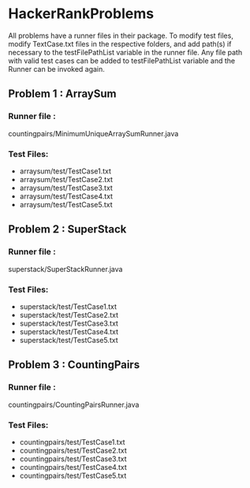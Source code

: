# HackerRankProblems

All problems have a runner files in their package. 
To modify test files, modify TextCase.txt files in the respective folders, and add path(s) if necessary to the testFilePathList variable in the runner file. Any file path with valid test cases can be added to testFilePathList variable and the Runner can be invoked again.  

## Problem 1 : ArraySum

### Runner file :
countingpairs/MinimumUniqueArraySumRunner.java

### Test Files:
- arraysum/test/TestCase1.txt
- arraysum/test/TestCase2.txt
- arraysum/test/TestCase3.txt
- arraysum/test/TestCase4.txt
- arraysum/test/TestCase5.txt


## Problem 2 : SuperStack

### Runner file :
superstack/SuperStackRunner.java

### Test Files:
- superstack/test/TestCase1.txt
- superstack/test/TestCase2.txt
- superstack/test/TestCase3.txt
- superstack/test/TestCase4.txt
- superstack/test/TestCase5.txt

## Problem 3 : CountingPairs

### Runner file :
countingpairs/CountingPairsRunner.java

### Test Files:
- countingpairs/test/TestCase1.txt
- countingpairs/test/TestCase2.txt
- countingpairs/test/TestCase3.txt
- countingpairs/test/TestCase4.txt
- countingpairs/test/TestCase5.txt

